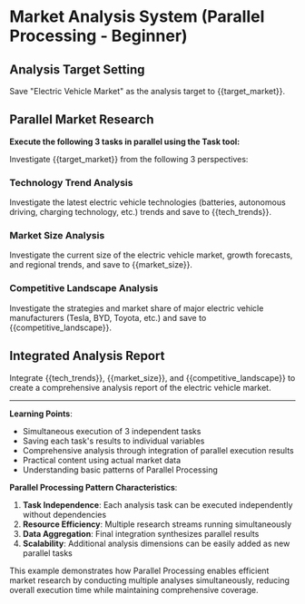 # Market Analysis System (Parallel Processing - Beginner)

## Analysis Target Setting
Save "Electric Vehicle Market" as the analysis target to {{target_market}}.

## Parallel Market Research
**Execute the following 3 tasks in parallel using the Task tool:**

Investigate {{target_market}} from the following 3 perspectives:

### Technology Trend Analysis
Investigate the latest electric vehicle technologies (batteries, autonomous driving, charging technology, etc.) trends and save to {{tech_trends}}.

### Market Size Analysis
Investigate the current size of the electric vehicle market, growth forecasts, and regional trends, and save to {{market_size}}.

### Competitive Landscape Analysis
Investigate the strategies and market share of major electric vehicle manufacturers (Tesla, BYD, Toyota, etc.) and save to {{competitive_landscape}}.

## Integrated Analysis Report
Integrate {{tech_trends}}, {{market_size}}, and {{competitive_landscape}} to create a comprehensive analysis report of the electric vehicle market.

---

**Learning Points**:
- Simultaneous execution of 3 independent tasks
- Saving each task's results to individual variables
- Comprehensive analysis through integration of parallel execution results
- Practical content using actual market data
- Understanding basic patterns of Parallel Processing

**Parallel Processing Pattern Characteristics**:
1. **Task Independence**: Each analysis task can be executed independently without dependencies
2. **Resource Efficiency**: Multiple research streams running simultaneously
3. **Data Aggregation**: Final integration synthesizes parallel results
4. **Scalability**: Additional analysis dimensions can be easily added as new parallel tasks

This example demonstrates how Parallel Processing enables efficient market research by conducting multiple analyses simultaneously, reducing overall execution time while maintaining comprehensive coverage.